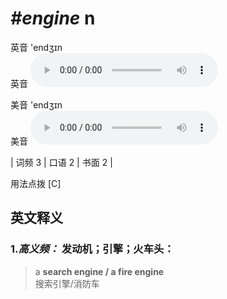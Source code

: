 # ***\#engine*** n
英音 'endʒɪn  
英音
<audio src="./media/engine-B.aac" controls="controls"></audio>

美音 'endʒɪn  
美音
<audio src="./media/engine.aac" controls="controls"></audio>



| 词频 3 | 口语 2 | 书面 2 |  

用法点拨  [C]

英文释义
---
### 1.*高义频：* **发动机；引擎；火车头：**  

 > a **search engine / a fire engine**  
 > 搜索引擎/消防车    


